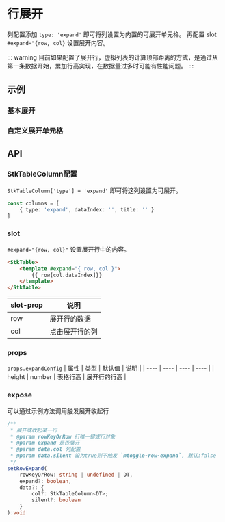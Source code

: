 # 行展开

列配置添加 `type: 'expand'` 即可将列设置为内置的可展开单元格。
再配置 slot `#expand="{row, col}` 设置展开内容。

::: warning
目前如果配置了展开行，虚拟列表的计算顶部距离的方式，是通过从第一条数据开始，累加行高实现，在数据量过多时可能有性能问题。
:::
## 示例

### 基本展开
<demo vue="basic/expand-row/ExpandRow.vue"></demo>

### 自定义展开单元格
<demo vue="basic/expand-row/CustomExpandRow.vue"></demo>

## API
### StkTableColumn配置
`StkTableColumn['type'] = 'expand'` 即可将这列设置为可展开。

```ts
const columns = [
    { type: 'expand', dataIndex: '', title: '' }
]

```

### slot 
`#expand="{row, col}"` 设置展开行中的内容。

```html
<StkTable>
    <template #expand="{ row, col }">
        {{ row[col.dataIndex]}}
    </template>
</StkTable>
```

| slot-prop | 说明 |
| ---- | ---- |
| row | 展开行的数据 |
| col | 点击展开行的列 |


### props
`props.expandConfig`
| 属性 | 类型 | 默认值 | 说明 |
| ---- | ---- | ---- | ---- |
| height | number | 表格行高 | 展开行的行高 |

### expose
可以通过示例方法调用触发展开收起行
```ts
/**
 * 展开或收起某一行
 * @param rowKeyOrRow 行唯一键或行对象
 * @param expand 是否展开
 * @param data.col 列配置
 * @param data.silent 设为true则不触发 `@toggle-row-expand`, 默认:false
 */
setRowExpand(
    rowKeyOrRow: string | undefined | DT,
    expand?: boolean,
    data?: { 
        col?: StkTableColumn<DT>; 
        silent?: boolean 
    }
):void
```

